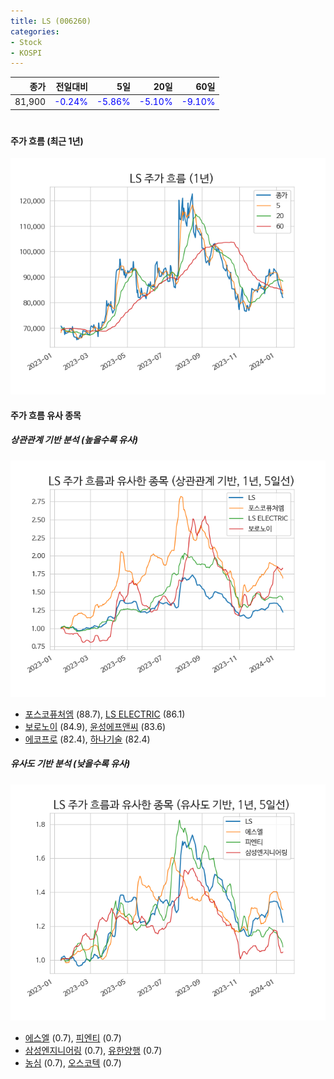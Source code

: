 ```yaml
---
title: LS (006260)
categories:
- Stock
- KOSPI
---
```


|종가|전일대비|5일|20일|60일|
|---:|-------:|--:|---:|---:|
|81,900|<span style="color: blue">-0.24%</span>|<span style="color: blue">-5.86%</span>|<span style="color: blue">-5.10%</span>|<span style="color: blue">-9.10%</span>|

<!-- more -->
#
#### 주가 흐름 (최근 1년)
![006260](/assets/images/stock/006260.png)


#### 주가 흐름 유사 종목


##### 상관관계 기반 분석 (높을수록 유사)
![006260](/assets/images/stock/006260_corr.png)
- [포스코퓨처엠](/003670/) (88.7), [LS ELECTRIC](/010120/) (86.1)
- [보로노이](/310210/) (84.9), [윤성에프앤씨](/372170/) (83.6)
- [에코프로](/086520/) (82.4), [하나기술](/299030/) (82.4)


##### 유사도 기반 분석 (낮을수록 유사)	
![006260](/assets/images/stock/006260_sim.png)
- [에스엘](/005850/) (0.7), [피엔티](/137400/) (0.7)
- [삼성엔지니어링](/028050/) (0.7), [유한양행](/000100/) (0.7)
- [농심](/004370/) (0.7), [오스코텍](/039200/) (0.7)